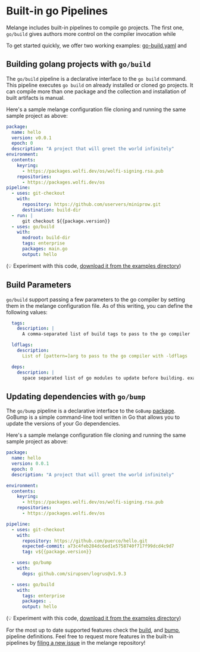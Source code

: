 # Built-in go Pipelines

Melange includes built-in pipelines to compile go projects. The first one,
`go/build` gives authors more control on the compiler invocation while

To get started quickly, we offer two working examples:
[go-build.yaml](https://github.com/chainguard-dev/melange/blob/main/examples/go-build.yaml)
and

## Building golang projects with `go/build`

The `go/build` pipeline is a declarative interface to the `go build` command.
This pipeline executes `go build` on already installed or cloned go projects. It
can compile more than one package and the collection and installation of
built artifacts is manual.

Here's a sample melange configuration file cloning and running the same
sample project as above:

```yaml
package:
  name: hello
  version: v0.0.1
  epoch: 0
  description: "A project that will greet the world infinitely"
environment:
  contents:
    keyring:
      - https://packages.wolfi.dev/os/wolfi-signing.rsa.pub
    repositories:
      - https://packages.wolfi.dev/os
pipeline:
  - uses: git-checkout
    with:
      repository: https://github.com/uservers/miniprow.git
      destination: build-dir
  - run: |
      git checkout ${{package.version}}
  - uses: go/build
    with:
      modroot: build-dir
      tags: enterprise
      packages: main.go
      output: hello
```

(:bulb: Experiment with this code,
[download it from the examples directory](https://github.com/chainguard-dev/melange/blob/main/examples/go-build.yaml))

## Build Parameters

`go/build` support passing a few parameters to the go
compiler by setting them in the melange configuration file. As of this writing,
you can define the following values:

```yaml
  tags:
    description: |
      A comma-separated list of build tags to pass to the go compiler

  ldflags:
    description:
      List of [pattern=]arg to pass to the go compiler with -ldflags

  deps:
    description: |
      space separated list of go modules to update before building. example: github.com/foo/bar@v1.2.3
```

## Updating dependencies with `go/bump`

The `go/bump` pipeline is a declarative interface to the `GoBump`
[package](https://github.com/chainguard-dev/gobump). GoBump is a simple
command-line tool written in Go that allows you to update the versions
of your Go dependencies.

Here's a sample melange configuration file cloning and running the same
sample project as above:

```yaml
package:
  name: hello
  version: 0.0.1
  epoch: 0
  description: "A project that will greet the world infinitely"

environment:
  contents:
    keyring:
      - https://packages.wolfi.dev/os/wolfi-signing.rsa.pub
    repositories:
      - https://packages.wolfi.dev/os

pipeline:
  - uses: git-checkout
    with:
      repository: https://github.com/puerco/hello.git
      expected-commit: a73c4feb284dc6ed1e5758740f717f99dcd4c9d7
      tag: v${{package.version}}

  - uses: go/bump
    with:
      deps: github.com/sirupsen/logrus@v1.9.3

  - uses: go/build
    with:
      tags: enterprise
      packages: .
      output: hello
```

(:bulb: Experiment with this code,
[download it from the examples directory](https://github.com/chainguard-dev/melange/blob/main/examples/go-bump.yaml))

For the most up to date supported features check the
[build](https://github.com/chainguard-dev/melange/blob/main/pkg/build/pipelines/go/build.yaml),
and
[bump](https://github.com/chainguard-dev/melange/blob/main/pkg/build/pipelines/go/bump.yaml),
pipeline definitions. Feel free to request more features in
the built-in pipelines by
[filing a new issue](https://github.com/chainguard-dev/melange/issues/new) in
the melange repository!
